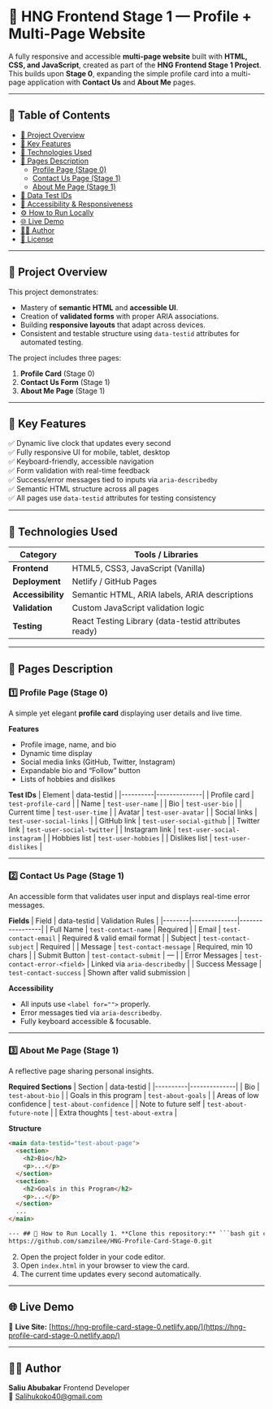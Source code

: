 # 🚀 HNG Frontend Stage 1 — Profile + Multi-Page Website

A fully responsive and accessible **multi-page website** built with **HTML, CSS, and JavaScript**, created as part of the **HNG Frontend Stage 1 Project**.  
This builds upon **Stage 0**, expanding the simple profile card into a multi-page application with **Contact Us** and **About Me** pages.

---

## 🧭 Table of Contents

- [📖 Project Overview](#-project-overview)
- [🧠 Key Features](#-key-features)
- [🧩 Technologies Used](#-technologies-used)
- [📄 Pages Description](#-pages-description)
  - [Profile Page (Stage 0)](#1-profile-page-stage0)
  - [Contact Us Page (Stage 1)](#2-contact-us-page-stage1)
  - [About Me Page (Stage 1)](#3-about-me-page-stage1)
- [🧪 Data Test IDs](#-data-test-ids)
- [🧱 Accessibility & Responsiveness](#-accessibility--responsiveness)
- [⚙️ How to Run Locally](#️-how-to-run-locally)
- [🌐 Live Demo](#-live-demo)
- [👨‍💻 Author](#-author)
- [📎 License](#-license)

---

## 📖 Project Overview

This project demonstrates:

- Mastery of **semantic HTML** and **accessible UI**.
- Creation of **validated forms** with proper ARIA associations.
- Building **responsive layouts** that adapt across devices.
- Consistent and testable structure using `data-testid` attributes for automated testing.

The project includes three pages:

1. **Profile Card** (Stage 0)
2. **Contact Us Form** (Stage 1)
3. **About Me Page** (Stage 1)

---

## 🧠 Key Features

✅ Dynamic live clock that updates every second  
✅ Fully responsive UI for mobile, tablet, desktop  
✅ Keyboard-friendly, accessible navigation  
✅ Form validation with real-time feedback  
✅ Success/error messages tied to inputs via `aria-describedby`  
✅ Semantic HTML structure across all pages  
✅ All pages use `data-testid` attributes for testing consistency

---

## 🧩 Technologies Used

| Category          | Tools / Libraries                                    |
| ----------------- | ---------------------------------------------------- |
| **Frontend**      | HTML5, CSS3, JavaScript (Vanilla)                    |
| **Deployment**    | Netlify / GitHub Pages                               |
| **Accessibility** | Semantic HTML, ARIA labels, ARIA descriptions        |
| **Validation**    | Custom JavaScript validation logic                   |
| **Testing**       | React Testing Library (data-testid attributes ready) |

---

## 📄 Pages Description

### 1️⃣ Profile Page (Stage 0)

A simple yet elegant **profile card** displaying user details and live time.

**Features**

- Profile image, name, and bio
- Dynamic time display
- Social media links (GitHub, Twitter, Instagram)
- Expandable bio and “Follow” button
- Lists of hobbies and dislikes

**Test IDs**
| Element | data-testid |
|----------|--------------|
| Profile card | `test-profile-card` |
| Name | `test-user-name` |
| Bio | `test-user-bio` |
| Current time | `test-user-time` |
| Avatar | `test-user-avatar` |
| Social links | `test-user-social-links` |
| GitHub link | `test-user-social-github` |
| Twitter link | `test-user-social-twitter` |
| Instagram link | `test-user-social-instagram` |
| Hobbies list | `test-user-hobbies` |
| Dislikes list | `test-user-dislikes` |

---

### 2️⃣ Contact Us Page (Stage 1)

An accessible form that validates user input and displays real-time error messages.

**Fields**
| Field | data-testid | Validation Rules |
|--------|--------------|-----------------|
| Full Name | `test-contact-name` | Required |
| Email | `test-contact-email` | Required & valid email format |
| Subject | `test-contact-subject` | Required |
| Message | `test-contact-message` | Required, min 10 chars |
| Submit Button | `test-contact-submit` | — |
| Error Messages | `test-contact-error-<field>` | Linked via `aria-describedby` |
| Success Message | `test-contact-success` | Shown after valid submission |

**Accessibility**

- All inputs use `<label for="">` properly.
- Error messages tied via `aria-describedby`.
- Fully keyboard accessible & focusable.

---

### 3️⃣ About Me Page (Stage 1)

A reflective page sharing personal insights.

**Required Sections**
| Section | data-testid |
|----------|--------------|
| Bio | `test-about-bio` |
| Goals in this program | `test-about-goals` |
| Areas of low confidence | `test-about-confidence` |
| Note to future self | `test-about-future-note` |
| Extra thoughts | `test-about-extra` |

**Structure**

````html
<main data-testid="test-about-page">
  <section>
    <h2>Bio</h2>
    <p>...</p>
  </section>
  <section>
    <h2>Goals in this Program</h2>
    <p>...</p>
  </section>
  ...
</main>

--- ## 🚀 How to Run Locally 1. **Clone this repository:** ```bash git clone
https://github.com/samzilee/HNG-Profile-Card-Stage-0.git
````

2. Open the project folder in your code editor.
3. Open `index.html` in your browser to view the card.
4. The current time updates every second automatically.

---

## 🌐 Live Demo

🔗 **Live Site:** [https://hng-profile-card-stage-0.netlify.app/](https://hng-profile-card-stage-0.netlify.app/)

---

## 👨‍💻 Author

**Saliu Abubakar**
Frontend Developer  
📧 Salihukoko40@gmail.com
